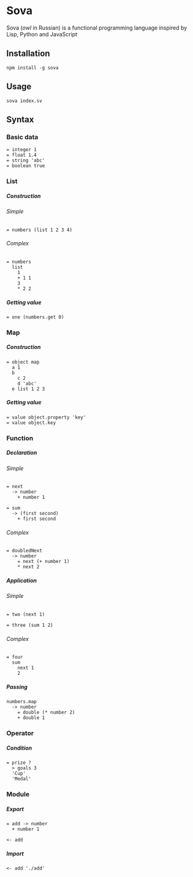 # Sova

Sova (<i>owl</i> in Russian) is a functional programming language inspired by Lisp, Python and JavaScript

## Installation

```
npm install -g sova
```

## Usage

```
sova index.sv
```

## Syntax

### Basic data

```
= integer 1
= float 1.4
= string 'abc'
= boolean true
```

### List

##### Construction

###### Simple

```
= numbers (list 1 2 3 4)
```

###### Complex

```
= numbers
  list
    1
    + 1 1
    3
    * 2 2
```

##### Getting value

```
= one (numbers.get 0)
```

### Map

##### Construction

```
= object map
  a 1
  b
    c 2
    d 'abc'
  e list 1 2 3
```

##### Getting value

```
= value object.property 'key'
= value object.key
```

### Function

##### Declaration

###### Simple

```
= next
  -> number
    + number 1

= sum
  -> (first second)
    + first second
```

###### Complex

```
= doubledNext
  -> number
    = next (+ number 1)
    * next 2
```

##### Application

###### Simple

```
= two (next 1)

= three (sum 1 2)
```

###### Complex

```
= four
  sum
    next 1
    2
```

##### Passing

```
numbers.map
  -> number
    = double (* number 2)
    + double 1
```

### Operator

##### Condition

```
= prize ?
  > goals 3
  'Cup'
  'Medal'
```

### Module

##### Export

```
= add -> number
  + number 1

<- add
```

##### Import

```
<- add './add'
```

